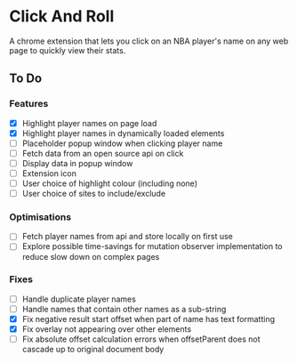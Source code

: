 # Click And Roll

A chrome extension that lets you click on an NBA player's name on any web page to quickly view their stats.

## To Do

### Features

- [x] Highlight player names on page load
- [x] Highlight player names in dynamically loaded elements
- [ ] Placeholder popup window when clicking player name
- [ ] Fetch data from an open source api on click
- [ ] Display data in popup window
- [ ] Extension icon
- [ ] User choice of highlight colour (including none)
- [ ] User choice of sites to include/exclude

### Optimisations

- [ ] Fetch player names from api and store locally on first use
- [ ] Explore possible time-savings for mutation observer implementation to reduce slow down on complex pages

### Fixes

- [ ] Handle duplicate player names
- [ ] Handle names that contain other names as a sub-string
- [x] Fix negative result start offset when part of name has text formatting
- [x] Fix overlay not appearing over other elements
- [ ] Fix absolute offset calculation errors when offsetParent does not cascade up to original document body
